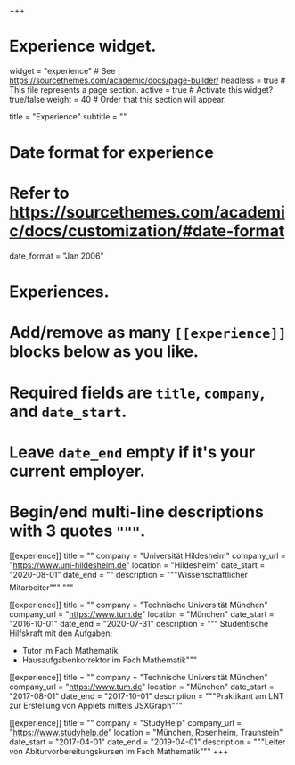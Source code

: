+++
# Experience widget.
widget = "experience"  # See https://sourcethemes.com/academic/docs/page-builder/
headless = true  # This file represents a page section.
active = true  # Activate this widget? true/false
weight = 40  # Order that this section will appear.

title = "Experience"
subtitle = ""

# Date format for experience
#   Refer to https://sourcethemes.com/academic/docs/customization/#date-format
date_format = "Jan 2006"

# Experiences.
#   Add/remove as many `[[experience]]` blocks below as you like.
#   Required fields are `title`, `company`, and `date_start`.
#   Leave `date_end` empty if it's your current employer.
#   Begin/end multi-line descriptions with 3 quotes `"""`.

[[experience]]
    title = ""
    company = "Universität Hildesheim"
    company_url = "https://www.uni-hildesheim.de"
    location = "Hildesheim"
    date_start = "2020-08-01"
    date_end = ""
    description = """Wissenschaftlicher Mitarbeiter"""
    <img data-src="/media/tumlogo.png" alt="" style="height: 20px;" class="lazyload">"""

[[experience]]
  title = ""
  company = "Technische Universität München"
  company_url = "https://www.tum.de"
  location = "München"
  date_start = "2016-10-01"
  date_end = "2020-07-31"
  description = """
  Studentische Hilfskraft mit den Aufgaben:
  * Tutor im Fach Mathematik
  * Hausaufgabenkorrektor im Fach Mathematik"""

[[experience]]
    title = ""
    company = "Technische Universität München"
    company_url = "https://www.tum.de"
    location = "München"
    date_start = "2017-08-01"
    date_end = "2017-10-01"
    description = """Praktikant am LNT zur Erstellung von Applets mittels JSXGraph"""

[[experience]]
  title = ""
  company = "StudyHelp"
  company_url = "https://www.studyhelp.de"
  location = "München, Rosenheim, Traunstein"
  date_start = "2017-04-01"
  date_end = "2019-04-01"
  description = """Leiter von Abiturvorbereitungskursen im Fach Mathematik"""
+++
